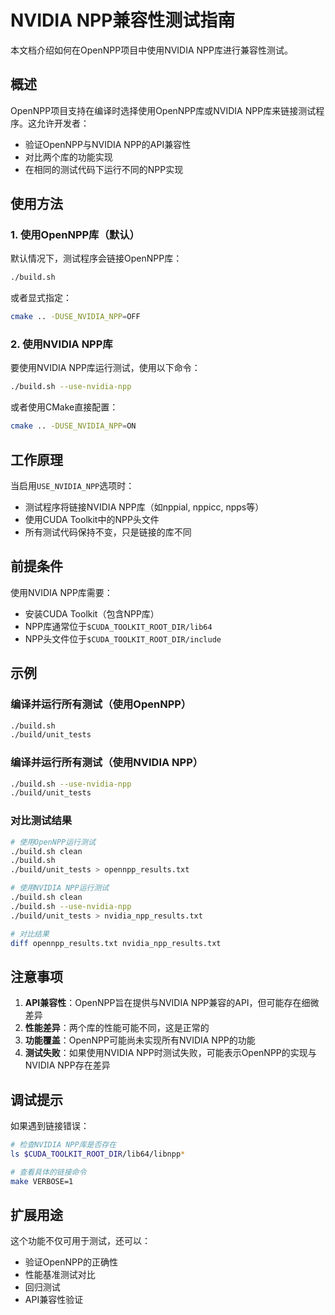 # NVIDIA NPP兼容性测试指南

本文档介绍如何在OpenNPP项目中使用NVIDIA NPP库进行兼容性测试。

## 概述

OpenNPP项目支持在编译时选择使用OpenNPP库或NVIDIA NPP库来链接测试程序。这允许开发者：
- 验证OpenNPP与NVIDIA NPP的API兼容性
- 对比两个库的功能实现
- 在相同的测试代码下运行不同的NPP实现

## 使用方法

### 1. 使用OpenNPP库（默认）

默认情况下，测试程序会链接OpenNPP库：

```bash
./build.sh
```

或者显式指定：

```bash
cmake .. -DUSE_NVIDIA_NPP=OFF
```

### 2. 使用NVIDIA NPP库

要使用NVIDIA NPP库运行测试，使用以下命令：

```bash
./build.sh --use-nvidia-npp
```

或者使用CMake直接配置：

```bash
cmake .. -DUSE_NVIDIA_NPP=ON
```

## 工作原理

当启用`USE_NVIDIA_NPP`选项时：
- 测试程序将链接NVIDIA NPP库（如nppial, nppicc, npps等）
- 使用CUDA Toolkit中的NPP头文件
- 所有测试代码保持不变，只是链接的库不同

## 前提条件

使用NVIDIA NPP库需要：
- 安装CUDA Toolkit（包含NPP库）
- NPP库通常位于`$CUDA_TOOLKIT_ROOT_DIR/lib64`
- NPP头文件位于`$CUDA_TOOLKIT_ROOT_DIR/include`

## 示例

### 编译并运行所有测试（使用OpenNPP）
```bash
./build.sh
./build/unit_tests
```

### 编译并运行所有测试（使用NVIDIA NPP）
```bash
./build.sh --use-nvidia-npp
./build/unit_tests
```

### 对比测试结果
```bash
# 使用OpenNPP运行测试
./build.sh clean
./build.sh
./build/unit_tests > opennpp_results.txt

# 使用NVIDIA NPP运行测试
./build.sh clean
./build.sh --use-nvidia-npp
./build/unit_tests > nvidia_npp_results.txt

# 对比结果
diff opennpp_results.txt nvidia_npp_results.txt
```

## 注意事项

1. **API兼容性**：OpenNPP旨在提供与NVIDIA NPP兼容的API，但可能存在细微差异
2. **性能差异**：两个库的性能可能不同，这是正常的
3. **功能覆盖**：OpenNPP可能尚未实现所有NVIDIA NPP的功能
4. **测试失败**：如果使用NVIDIA NPP时测试失败，可能表示OpenNPP的实现与NVIDIA NPP存在差异

## 调试提示

如果遇到链接错误：
```bash
# 检查NVIDIA NPP库是否存在
ls $CUDA_TOOLKIT_ROOT_DIR/lib64/libnpp*

# 查看具体的链接命令
make VERBOSE=1
```

## 扩展用途

这个功能不仅可用于测试，还可以：
- 验证OpenNPP的正确性
- 性能基准测试对比
- 回归测试
- API兼容性验证
